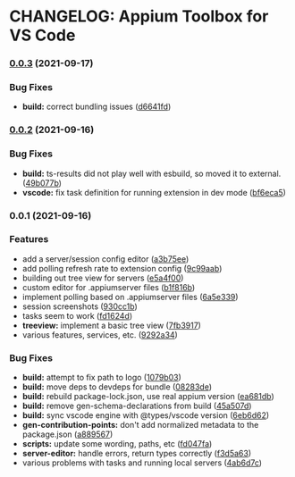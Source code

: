 # CHANGELOG: Appium Toolbox for VS Code
### [0.0.3](https://github.com/boneskull/vscode-appium/compare/v0.0.2...v0.0.3) (2021-09-17)


### Bug Fixes

* **build:** correct bundling issues ([d6641fd](https://github.com/boneskull/vscode-appium/commit/d6641fde56adb86571bcb3dca0efa765db4cd058))

### [0.0.2](https://github.com/boneskull/vscode-appium/compare/v0.0.1...v0.0.2) (2021-09-16)


### Bug Fixes

* **build:** ts-results did not play well with esbuild, so moved it to external. ([49b077b](https://github.com/boneskull/vscode-appium/commit/49b077b2d301c814157b9895e2012f13fc5aab3e))
* **vscode:** fix task definition for running extension in dev mode ([bf6eca5](https://github.com/boneskull/vscode-appium/commit/bf6eca5d5467577ec213fbc90f435eefd068d4c6))

### 0.0.1 (2021-09-16)


### Features

* add a server/session config editor ([a3b75ee](https://github.com/boneskull/vscode-appium/commit/a3b75eecf5e12fca48b44cc34be816dbebb6b4dd))
* add polling refresh rate to extension config ([9c99aab](https://github.com/boneskull/vscode-appium/commit/9c99aaba0225951329541fe12a41db3e78e32989))
* building out tree view for servers ([e5a4f00](https://github.com/boneskull/vscode-appium/commit/e5a4f00fa53612198b3e1f990f3bad9f5a0eb9f4))
* custom editor for .appiumserver files ([b1f816b](https://github.com/boneskull/vscode-appium/commit/b1f816b400a787aa1ca68e03229435bc87e1f689))
* implement polling based on .appiumserver files ([6a5e339](https://github.com/boneskull/vscode-appium/commit/6a5e339a4dc2da728885bdc02242d674e870c75b))
* session screenshots ([930cc1b](https://github.com/boneskull/vscode-appium/commit/930cc1b871259e37e7e5e807e2a98673fb9eaadb))
* tasks seem to work ([fd1624d](https://github.com/boneskull/vscode-appium/commit/fd1624d23dd7245b45a5df33e77360411afb32b2))
* **treeview:** implement a basic tree view ([7fb3917](https://github.com/boneskull/vscode-appium/commit/7fb3917517d066c9db6d43c14947c664473eb49b))
* various features, services, etc. ([9292a34](https://github.com/boneskull/vscode-appium/commit/9292a34a4e1bad40115ddc00d90895affc88bb63))


### Bug Fixes

* **build:** attempt to fix path to logo ([1079b03](https://github.com/boneskull/vscode-appium/commit/1079b03fbd72073610547643e3f6e34c978ba2cf))
* **build:** move deps to devdeps for bundle ([08283de](https://github.com/boneskull/vscode-appium/commit/08283de56bc59ba6eda7f811682a87e1d6a4313d))
* **build:** rebuild package-lock.json, use real appium version ([ea681db](https://github.com/boneskull/vscode-appium/commit/ea681db7533cb63c1f939de3a17340006aef9daf))
* **build:** remove gen-schema-declarations from build ([45a507d](https://github.com/boneskull/vscode-appium/commit/45a507df83e89ada8a9b02480ca0e7db13904adf))
* **build:** sync vscode engine with @types/vscode version ([6eb6d62](https://github.com/boneskull/vscode-appium/commit/6eb6d62b165b3f5a8ba42bcce9d76e59db54a706))
* **gen-contribution-points:** don't add normalized metadata to the package.json ([a889567](https://github.com/boneskull/vscode-appium/commit/a88956713e3d95e11f7ac3e47e8ecc7b990d662d))
* **scripts:** update some wording, paths, etc ([fd047fa](https://github.com/boneskull/vscode-appium/commit/fd047fa4e15ae4ed0d54cb37fd23c0fd4c4c2aaf))
* **server-editor:** handle errors, return types correctly ([f3d5a63](https://github.com/boneskull/vscode-appium/commit/f3d5a63cfd66c743c0de12f5378e3bff8c7a3209))
* various problems with tasks and running local servers ([4ab6d7c](https://github.com/boneskull/vscode-appium/commit/4ab6d7c050d8654532cfe503fd7af72520b04549))
